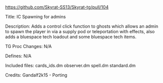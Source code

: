 https://github.com/Skyrat-SS13/Skyrat-tg/pull/104

Title: IC Spawning for admins

Description:
Adds a control click function to ghosts which allows an admin to spawn the player in via a supply pod or teleportation with effects, also adds a bluespace tech loadout and some bluespace tech
items.

TG Proc Changes:
N/A

Defines:
N/A

Included files:
cards_ids.dm
observer.dm
spell.dm
standard.dm

Credits:
Gandalf2k15 - Porting
